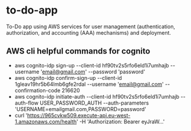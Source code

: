 # to-do-app
To-Do app using AWS services for user management (authentication, authorization, and accounting (AAA) mechanisms) and deployment.

## AWS cli helpful commands for cognito
- aws cognito-idp sign-up --client-id hf90tv2s5rfo6eld1i7umhajb --username 'email@gmail.com' --password 'password'
- aws cognito-idp confirm-sign-up --client-id 1gleav19hr5b64lmb6gfe2rdal --username 'email@gmail.com' --confirmation-code 216620
- aws cognito-idp initiate-auth --client-id hf90tv2s5rfo6eld1i7umhajb --auth-flow USER_PASSWORD_AUTH --auth-parameters 'USERNAME=emailgmail.com,PASSWORD=password'
- curl 'https://965cvkw509.execute-api.eu-west-1.amazonaws.com/health' -H 'Authorization: Bearer eyJraW...'
